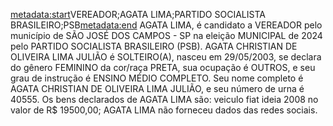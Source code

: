 <metadata:start>VEREADOR;AGATA LIMA;PARTIDO SOCIALISTA BRASILEIRO;PSB<metadata:end>
AGATA LIMA, é candidato a VEREADOR pelo município de SÃO JOSÉ DOS CAMPOS - SP na eleição MUNICIPAL de 2024 pelo PARTIDO SOCIALISTA BRASILEIRO (PSB). AGATA CHRISTIAN DE OLIVEIRA LIMA JULIÃO é SOLTEIRO(A), nasceu em 29/05/2003, se declara do gênero FEMININO da cor/raça PRETA, sua ocupação é OUTROS, e seu grau de instrução é ENSINO MÉDIO COMPLETO. Seu nome completo é AGATA CHRISTIAN DE OLIVEIRA LIMA JULIÃO, e seu número de urna é 40555.
Os bens declarados de AGATA LIMA são: veiculo fiat ideia 2008 no valor de R$ 19500,00; 
AGATA LIMA não forneceu dados das redes sociais.